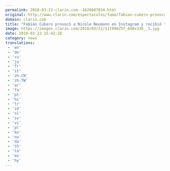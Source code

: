 ```yaml
---
permalink: 2018-03-22-clarin.com--1626087034.html
original: http://www.clarin.com/espectaculos/fama/fabian-cubero-provoco-nicole-neumann-instagram-recibio-tipo-comentarios_0_ryYBcMW5M.html
domain: clarin.com
title: "Fabián Cubero provocó a Nicole Neumann en Instagram y recibió todo tipo de comentarios"
image: https://images.clarin.com/2018/03/21/S1t99mZ5f_600x338__1.jpg
date: 2018-03-22 15:42:28
category: news
translations: 
 - 'en'
 - 'de'
 - 'ru'
 - 'ja'
 - 'fr'
 - 'it'
 - 'zh-CN'
 - 'zh-TW'
 - 'ar'
 - 'fa'
 - 'pt'
 - 'hi'
 - 'tr'
 - 'id'
 - 'nl'
 - 'sv'
 - 'vi'
 - 'pl'
 - 'ko'
 - 'no'
 - 'da'
 - 'th'
 - 'ta'
 - 'ms'
 - 'hy'
---
```


